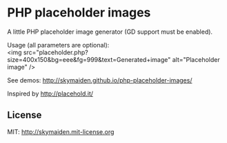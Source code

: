 PHP placeholder images
======================

A little PHP placeholder image generator (GD support must be enabled).

Usage (all parameters are optional): <br>
&lt;img src="placeholder.php?size=400x150&bg=eee&fg=999&text=Generated+image" alt="Placeholder image" /&gt;

See demos: http://skymaiden.github.io/php-placeholder-images/


Inspired by http://placehold.it/


License
-------
MIT: http://skymaiden.mit-license.org

